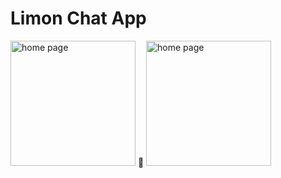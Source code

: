 # Limon Chat App






<img width="200" alt="home page" src="https://github.com/balciemirhan/LimonChatApp/assets/116453429/d14fd6e8-e410-4fc9-bbdc-57487f8087ef">
🍋
<img width="200" alt="home page" src="https://github.com/balciemirhan/LimonChatApp/assets/116453429/c3997686-a54d-4b57-b7ae-86a5de76d9eaf">

